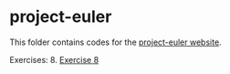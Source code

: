 # project-euler

This folder contains codes for the [project-euler website](https://projecteuler.net).

Exercises:
8. [Exercise 8](8.c)